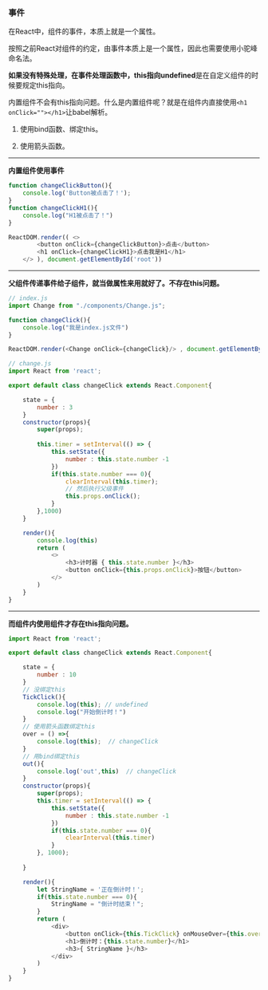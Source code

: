 ### 事件

在React中，组件的事件，本质上就是一个属性。

按照之前React对组件的约定，由事件本质上是一个属性，因此也需要使用小驼峰命名法。

**如果没有特殊处理，在事件处理函数中，this指向undefined**是在自定义组件的时候要规定this指向。

内置组件不会有this指向问题。什么是内置组件呢？就是在组件内直接使用`<h1 onClick=""></h1>`让babel解析。

1. 使用bind函数、绑定this。

2. 使用箭头函数。

------------------------------------------------------------

**内置组件使用事件**
```js
function changeClickButton(){
    console.log('Button被点击了！');
}
function changeClickH1(){
    console.log("H1被点击了！")
}

ReactDOM.render(( <>
        <button onClick={changeClickButton}>点击</button>
        <h1 onClick={changeClickH1}>点击我是H1</h1>
    </> ), document.getElementById('root'))
```

----------------------------------------------------------
**父组件传递事件给子组件，就当做属性来用就好了。不存在this问题。**
```js
// index.js
import Change from "./components/Change.js";

function changeClick(){
    console.log("我是index.js文件")
}

ReactDOM.render(<Change onClick={changeClick}/> , document.getElementById('root'))
```
```js
// change.js
import React from 'react';

export default class changeClick extends React.Component{

    state = {
        number : 3
    }
    constructor(props){
        super(props);
        
        this.timer = setInterval(() => {
            this.setState({
                number : this.state.number -1
            })
            if(this.state.number === 0){
                clearInterval(this.timer);
                // 然后执行父级事件
                this.props.onClick();
            }
        },1000)
    }

    render(){
        console.log(this)
        return (
            <>
                <h3>计时器 { this.state.number }</h3>
                <button onClick={this.props.onClick}>按钮</button>
            </>
        )
    }
}
```

----------------------------------------------------------

**而组件内使用组件才存在this指向问题。**
```js
import React from 'react';

export default class changeClick extends React.Component{

    state = {
        number : 10
    }
    // 没绑定this
    TickClick(){
        console.log(this); // undefined
        console.log("开始倒计时！")    
    }
    // 使用箭头函数绑定this
    over = () =>{
        console.log(this);  // changeClick
    }
    // 用bind绑定this
    out(){
        console.log('out',this)  // changeClick
    }
    constructor(props){
        super(props);
        this.timer = setInterval(() => {
            this.setState({
                number : this.state.number -1
            })
            if(this.state.number === 0){
                clearInterval(this.timer)
            }
        }, 1000);
        
    }

    render(){
        let StringName = '正在倒计时！';
        if(this.state.number === 0){
            StringName = "倒计时结束！";
        }
        return (
            <div>
                <button onClick={this.TickClick} onMouseOver={this.over} onMouseOut={this.out.bind(this)}>开始倒计时</button>
                <h1>倒计时：{this.state.number}</h1>
                <h3>{ StringName }</h3>
            </div>
        )
    }
}
```